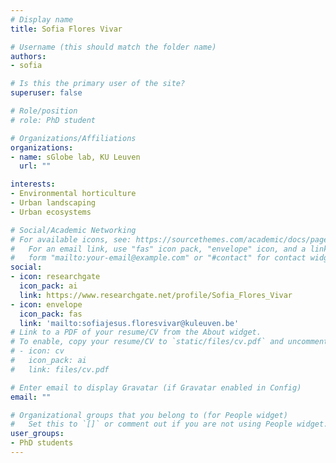 ```yaml
---
# Display name
title: Sofia Flores Vivar

# Username (this should match the folder name)
authors:
- sofia

# Is this the primary user of the site?
superuser: false

# Role/position
# role: PhD student

# Organizations/Affiliations
organizations:
- name: sGlobe lab, KU Leuven
  url: ""

interests:
- Environmental horticulture
- Urban landscaping
- Urban ecosystems

# Social/Academic Networking
# For available icons, see: https://sourcethemes.com/academic/docs/page-builder/#icons
#   For an email link, use "fas" icon pack, "envelope" icon, and a link in the
#   form "mailto:your-email@example.com" or "#contact" for contact widget.
social:
- icon: researchgate
  icon_pack: ai
  link: https://www.researchgate.net/profile/Sofia_Flores_Vivar
- icon: envelope
  icon_pack: fas
  link: 'mailto:sofiajesus.floresvivar@kuleuven.be'
# Link to a PDF of your resume/CV from the About widget.
# To enable, copy your resume/CV to `static/files/cv.pdf` and uncomment the lines below.
# - icon: cv
#   icon_pack: ai
#   link: files/cv.pdf

# Enter email to display Gravatar (if Gravatar enabled in Config)
email: ""

# Organizational groups that you belong to (for People widget)
#   Set this to `[]` or comment out if you are not using People widget.
user_groups:
- PhD students
---
```


